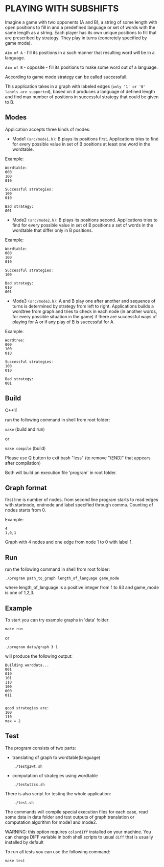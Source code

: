 PLAYING WITH SUBSHIFTS
==================

Imagine a game with two opponents (A and B), a string of some length with open positions to fill in
and a predefined language or set of words with the same length as a string.
Each player has its own unique positions to fill that are prescribed by strategy.
They play in turns (concretely specified by game mode).

`Aim of A` - fill its positions in a such manner that resulting word will be in a language.

`Aim of B` - opposite - fill its positions to make some word out of a language.

According to game mode strategy can be called successfull.

This application takes in a graph with labeled edges (`only '1' or '0' labels are supported`),
based on it produces a language of defined length
and find max number of positions in successful strategy that could be given to B.

## Modes
Application accepts three kinds of modes:

- Mode1 `(src/mode1.h)`:
B plays its positions first. Applications tries to find for every possible value in set of B positions 
at least one word in the wordtable.

Example:
```
Wordtable:
000
100
010

Successful strategies:
100
010

Bad strategy:
001

```

- Mode2 `(src/mode2.h)`:
B plays its positions second. Applications tries to find for every possible value in set of B positions 
a set of words in the wordtable that differ only in B positions.

Example:
```
Wordtable:
000
100
010

Successful strategies:
100

Bad strategy:
010
001
```

- Mode3 `(src/mode3.h)`:
A and B play one after another and sequence of turns is determined by strategy from left to right.
Applications builds a wordtree from graph and tries to check in each node 
(in another words, for every possible situation in the game) if there are successful ways of playing for A or if
any play of B is successful for A.

Example:
```
Wordtree:
000
100
010

Successful strategies:
100
010

Bad strategy:
001
```

## Build

C++11

run the following command in shell from root folder:

`make` (build and run)

or 

`make compile` (build)

Please use Q button to exit bash "less" (to remove "(END)" that appears after compilation)

Both will build an execution file 'program' in root folder.

## Graph format

first line is number of nodes.
from second line program starts to read edges with startnode, endnode and label 
specified through comma. Counting of nodes starts from 0.

Example:
```
4 
1,0,1
```
Graph with 4 nodes and one edge from node 1 to 0 with label 1.

## Run

run the following command in shell from root folder:

`./program path_to_graph length_of_language game_mode`

where length_of_language is a positive integer from 1 to 63 
and game_mode is one of 1,2,3.

## Example

To start you can try example graphs in 'data' folder:

`make run`

or

`./program data/graph 3 1`

will produce the following output:
```
Building worddata...
001
010
101
110
100
000
011


good strategies are:
100
110
max = 2
```

## Test
The program consists of two parts: 
 * translating of graph to wordtable(language) 
```
    ./testg2wt.sh
```

 * computation of strategies using wordtable
```
    ./testwt2ss.sh
```

There is also script for testing the whole application:
```
    ./test.sh
```

The commands will compile special execution files for each case,
read some data in data folder and test outputs of graph translation or
computation algorithm for mode1 and mode2.

WARNING: this option requires `colordiff` installed on your machine. 
You can change DIFF variable in both shell scripts to usual `diff` that 
is usually installed by default

To run all tests you can use the following command:

`make test`